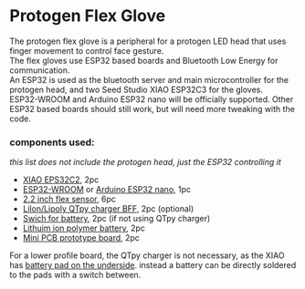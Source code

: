 # Protogen Flex Glove
The protogen flex glove is a peripheral for a protogen LED head that uses finger movement to control face gesture.  
The flex gloves use ESP32 based boards and Bluetooth Low Energy for communication.  
An ESP32 is used as the bluetooth server and main microcontroller for the protogen head, and two Seed Studio XIAO ESP32C3 for the gloves.  
ESP32-WROOM and Arduino ESP32 nano will be officially supported. Other ESP32 based boards should still work, but will need more tweaking with the code.  



### components used:
*this list does not include the protogen head, just the ESP32 controlling it*
- [XIAO EPS32C2](https://www.seeedstudio.com/Seeed-XIAO-ESP32C3-p-5431.html), 2pc 
- [ESP32-WROOM](https://www.amazon.com/s?k=esp32+Wroom+32&i=electronics&crid=2EIN54VSP3B0&sprefix=esp32+wroom+%2Celectronics%2C166&ref=nb_sb_noss_2) or [Arduino ESP32 nano](https://store.arduino.cc/products/nano-esp32), 1pc 
- [2.2 inch flex sensor](https://www.adafruit.com/product/1070), 6pc 
- [Lilon/Lipoly QTpy charger BFF](https://www.adafruit.com/product/5397), 2pc (optional)
- [Swich for battery](https://www.sparkfun.com/products/9609), 2pc (if not using QTpy charger)
- [Lithuim ion polymer battery](https://www.adafruit.com/product/1578), 2pc
- [Mini PCB prototype board](https://www.amazon.com/ElectroCookie-Solderable-Breadboard-Electronics-Gold-Plated/dp/B081MSKJJX), 2pc  


For a lower profile board, the QTpy charger is not necessary, as the XIAO has [battery pad on the underside](https://wiki.seeedstudio.com/XIAO_ESP32C3_Getting_Started/#battery-usage). instead a battery can be directly soldered to the pads with a switch between.

